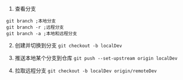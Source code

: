 1. 查看分支
```
git branch ;本地分支
git branch -r ;远程分支
git branch -a ;本地和远程分支
```

2. 创建并切换到分支
`git checkout -b localDev`

3. 推送本地某个分支到仓库
`git push --set-upstream origin localDev`

4. 拉取远程分支
`git checkout -b localDev origin/remoteDev` 
